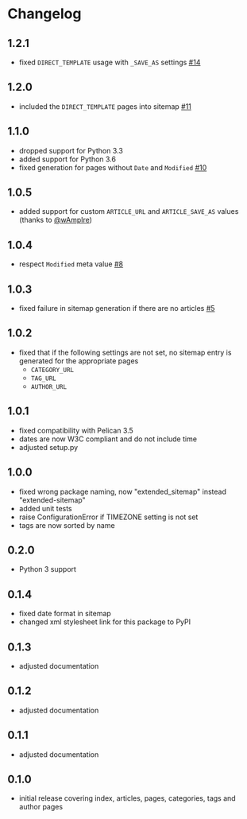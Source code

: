 # Changelog

## 1.2.1
* fixed `DIRECT_TEMPLATE` usage with `_SAVE_AS` settings [#14]

## 1.2.0
* included the `DIRECT_TEMPLATE` pages into sitemap [#11]

## 1.1.0
* dropped support for Python 3.3
* added support for Python 3.6
* fixed generation for pages without `Date` and `Modified` [#10]

## 1.0.5
* added support for custom `ARTICLE_URL` and `ARTICLE_SAVE_AS` values (thanks to [@wAmpIre](https://github.com/wAmpIre>))

## 1.0.4
* respect ``Modified`` meta value [#8]

## 1.0.3
* fixed failure in sitemap generation if there are no articles [#5]

## 1.0.2
* fixed that if the following settings are not set, no sitemap entry is generated for the appropriate pages
    * `CATEGORY_URL`
    * `TAG_URL`
    * `AUTHOR_URL`

## 1.0.1
* fixed compatibility with Pelican 3.5
* dates are now W3C compliant and do not include time
* adjusted setup.py

## 1.0.0
* fixed wrong package naming, now "extended_sitemap" instead "extended-sitemap"
* added unit tests
* raise ConfigurationError if TIMEZONE setting is not set
* tags are now sorted by name

## 0.2.0
* Python 3 support

## 0.1.4
* fixed date format in sitemap
* changed xml stylesheet link for this package to PyPI

## 0.1.3
* adjusted documentation

## 0.1.2
* adjusted documentation

## 0.1.1
* adjusted documentation

## 0.1.0
* initial release covering index, articles, pages, categories, tags and author pages


[#14]: https://github.com/dArignac/pelican-extended-sitemap/issues/14
[#11]: https://github.com/dArignac/pelican-extended-sitemap/issues/11
[#10]: https://github.com/dArignac/pelican-extended-sitemap/issues/10
[#8]: https://github.com/dArignac/pelican-extended-sitemap/pull/8
[#5]: https://github.com/dArignac/pelican-extended-sitemap/issues/5